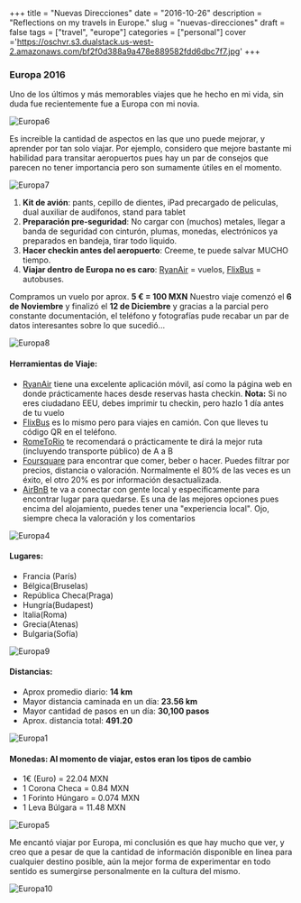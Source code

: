 +++
title = "Nuevas Direcciones"
date = "2016-10-26"
description = "Reflections on my travels in Europe."
slug = "nuevas-direcciones"
draft = false
tags = ["travel", "europe"]
categories = ["personal"]
cover ='https://oschvr.s3.dualstack.us-west-2.amazonaws.com/bf2f0d388a9a478e889582fdd6dbc7f7.jpg'
+++

### Europa 2016

Uno de los últimos y más memorables viajes que he hecho en mi vida, sin duda fue recientemente fue a Europa con mi novia.

![Europa6](https://oschvr.s3.dualstack.us-west-2.amazonaws.com/bf2f0d388a9a478e889582fdd6dbc7f7.jpg)

Es increible la cantidad de aspectos en las que uno puede mejorar, y aprender por tan solo viajar. Por ejemplo, considero que mejore bastante mi habilidad para transitar aeropuertos pues hay un par de consejos que parecen no tener importancia pero son sumamente útiles en el momento.

![Europa7](https://oschvr.s3.dualstack.us-west-2.amazonaws.com/da0d6360d9354feca8f145d5bdcb4322.jpg)

1. **Kit de avión**: pants, cepillo de dientes, iPad precargado de peliculas, dual auxiliar de audífonos, stand para tablet
2. **Preparación pre-seguridad**: No cargar con (muchos) metales, llegar a banda de seguridad con cinturón, plumas, monedas, electrónicos ya preparados en bandeja, tirar todo liquido.
3. **Hacer checkin antes del aeropuerto**: Creeme, te puede salvar MUCHO tiempo.
4. **Viajar dentro de Europa no es caro**: [RyanAir](http://ryanair.com) = vuelos, [FlixBus](http://flixbus.com) = autobuses.

Compramos un vuelo por aprox. **5 € = 100 MXN** Nuestro viaje comenzó el **6 de Noviembre** y finalizó el **12 de Diciembre** y gracias a la parcial pero constante documentación, el teléfono y fotografías pude recabar un par de datos interesantes sobre lo que sucedió...

![Europa8](https://oschvr.s3.dualstack.us-west-2.amazonaws.com/b843626e4a3a42b7b21d36ba4e775c43.jpg)

#### Herramientas de Viaje:

- [RyanAir](www.ryanair.com) tiene una excelente aplicación móvil, así como la página web en donde prácticamente haces desde reservas hasta checkin. **Nota:** Si no eres ciudadano EEU, debes imprimir tu checkin, pero hazlo 1 día antes de tu vuelo
- [FlixBus](http://flixbus.com) es lo mismo pero para viajes en camión. Con que lleves tu código QR en el teléfono.
- [RomeToRio](http://rometorio.com) te recomendará o prácticamente te dirá la mejor ruta (incluyendo transporte público) de A a B
- [Foursquare](http://foursquare.com) para encontrar que comer, beber o hacer. Puedes filtrar por precios, distancia o valoración. Normalmente el 80% de las veces es un éxito, el otro 20% es por información desactualizada.
- [AirBnB](http://airbnb.com) te va a conectar con gente local y especificamente para encontrar lugar para quedarse. Es una de las mejores opciones pues encima del alojamiento, puedes tener una "experiencia local". Ojo, siempre checa la valoración y los comentarios

![Europa4](https://oschvr.s3.dualstack.us-west-2.amazonaws.com/af006019b07443beae5a5420c6e6eee5.jpg)

#### Lugares:

- Francia (París)
- Bélgica(Bruselas)
- República Checa(Praga)
- Hungría(Budapest)
- Italia(Roma)
- Grecia(Atenas)
- Bulgaria(Sofía)

![Europa9](https://oschvr.s3.dualstack.us-west-2.amazonaws.com/5cc5690420fe4effb177fe13e54925c6.jpg)

#### Distancias:

- Aprox promedio diario: **14 km**
- Mayor distancia caminada en un día: **23.56 km**
- Mayor cantidad de pasos en un día: **30,100 pasos**
- Aprox. distancia total: **491.20**

![Europa1](https://oschvr.s3.dualstack.us-west-2.amazonaws.com/7942dd7e44dd450a9a37cae8424476eb.jpg)

#### Monedas: Al momento de viajar, estos eran los tipos de cambio

- 1€ (Euro) = 22.04 MXN
- 1 Corona Checa = 0.84 MXN
- 1 Forinto Húngaro = 0.074 MXN
- 1 Leva Búlgara = 11.48 MXN

![Europa5](https://oschvr.s3.dualstack.us-west-2.amazonaws.com/955a703e38e14dbbb2b6334e476383c7.jpg)

Me encantó viajar por Europa, mi conclusión es que hay mucho que ver, y creo que a pesar de que la cantidad de información disponible en linea para cualquier destino posible, aún la mejor forma de experimentar en todo sentido es sumergirse personalmente en la cultura del mismo.

![Europa10](https://oschvr.s3.dualstack.us-west-2.amazonaws.com/7942dd7e44dd450a9a37cae8424476eb.jpg)
